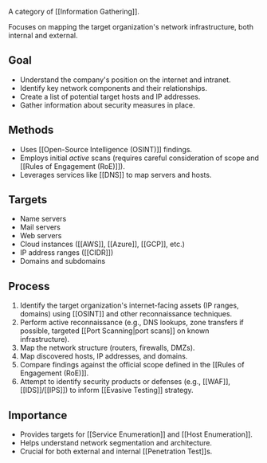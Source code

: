 A category of [[Information Gathering]].

Focuses on mapping the target organization's network infrastructure, both internal and external.

## Goal

- Understand the company's position on the internet and intranet.
- Identify key network components and their relationships.
- Create a list of potential target hosts and IP addresses.
- Gather information about security measures in place.

## Methods

- Uses [[Open-Source Intelligence (OSINT)]] findings.
- Employs initial *active* scans (requires careful consideration of scope and [[Rules of Engagement (RoE)]]).
- Leverages services like [[DNS]] to map servers and hosts.

## Targets

- Name servers
- Mail servers
- Web servers
- Cloud instances ([[AWS]], [[Azure]], [[GCP]], etc.)
- IP address ranges ([[CIDR]])
- Domains and subdomains

## Process

1.  Identify the target organization's internet-facing assets (IP ranges, domains) using [[OSINT]] and other reconnaissance techniques.
2.  Perform active reconnaissance (e.g., DNS lookups, zone transfers if possible, targeted [[Port Scanning|port scans]] on known infrastructure).
3.  Map the network structure (routers, firewalls, DMZs).
4.  Map discovered hosts, IP addresses, and domains.
5.  Compare findings against the official scope defined in the [[Rules of Engagement (RoE)]].
6.  Attempt to identify security products or defenses (e.g., [[WAF]], [[IDS]]/[[IPS]]) to inform [[Evasive Testing]] strategy.

## Importance

- Provides targets for [[Service Enumeration]] and [[Host Enumeration]].
- Helps understand network segmentation and architecture.
- Crucial for both external and internal [[Penetration Test]]s.
